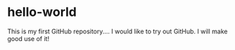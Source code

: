 # hello-world
This is my first GitHub repository....
I would like to try out GitHub. I will make good use of it!

